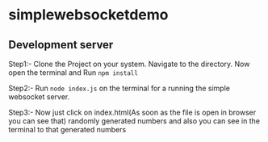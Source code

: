# simplewebsocketdemo

## Development server

Step1:- Clone the Project on your system. Navigate to the directory. Now open the terminal and Run `npm install`

Step2:- Run `node index.js` on the terminal for a running the simple websocket server.

Step3:- Now just click on index.html(As soon as the file is open in browser you can see that) randomly generated numbers and also you can see in the terminal to that generated numbers